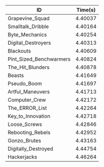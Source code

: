 |ID|Time(s)|
|-|-|
|Grapevine_Squad|4.40037|
|Smalltalk_Dribble|4.40164|
|Byte_Mechanics|4.40254|
|Digital_Destroyers|4.40313|
|Blackouts|4.40609|
|Pint_Sized_Benchwarmers|4.40824|
|The_Hit_Blunders|4.40878|
|Beasts|4.41649|
|Pseudo_Boom|4.41697|
|Artful_Maneuvers|4.41713|
|Computer_Crew|4.42172|
|The_ERROR_List|4.42264|
|Key_to_Innovation|4.42718|
|Loose_Screws|4.42846|
|Rebooting_Rebels|4.42952|
|Gonzo_Brutes|4.43163|
|Digitally_Destroyed|4.44754|
|Hackerjacks|4.46264|

